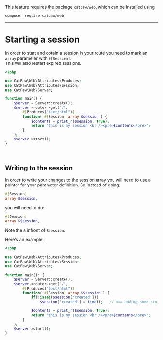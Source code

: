 This feature requires the package `catpaw/web`, which can be installed using<br/>

```
composer require catpaw/web
```

<hr/>

# Starting a session

In order to start and obtain a session in your route you need to mark an ```array``` parameter
with ```#[Session]```.<br />
This will also restart expired sessions.

```php
<?php

use CatPaw\Web\Attributes\Produces;
use CatPaw\Web\Attributes\Session;
use CatPaw\Web\Server;

function main() {
    $server = Server::create();
    $server->router->get("/",
        #[Produces("text/html")]
        function( #[Session] array $session ) {
            $contents = print_r($session, true);
            return "this is my session <br /><pre>$contents</pre>";
        }
    );
    $server->start();
}
```

<br />

## Writing to the session

In order to write your changes to the session array you will need to use a pointer for your parameter definition. So
instead of doing:

```php
#[Session]
array $session,
```

you will need to do:

```php
#[Session]
array &$session,
```

Note the ```&``` infront of ```$session```.

Here's an example:

```php
<?php

use CatPaw\Web\Attributes\Produces;
use CatPaw\Web\Attributes\Session;
use CatPaw\Web\Server;

function main(): {
    $server = Server::create();
    $server->router->get("/",
        #[Produces("text/html")]
        function( #[Session] array &$session ) {
            if(!isset($session['created']))
                $session['created'] = time();   // <== adding some stuff to the session

            $contents = print_r($session, true);
            return "this is my session <br /><pre>$contents</pre>";
        }
    );
    $server->start();
}
```
